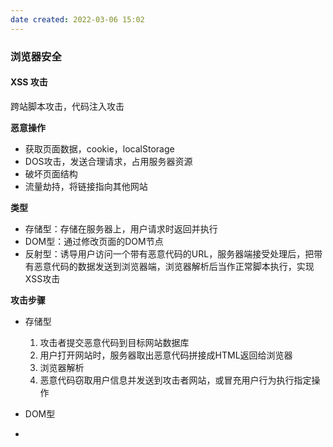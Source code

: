 ```yaml
---
date created: 2022-03-06 15:02
---
```


### 浏览器安全

#### XSS 攻击
跨站脚本攻击，代码注入攻击

**恶意操作**
- 获取页面数据，cookie，localStorage
- DOS攻击，发送合理请求，占用服务器资源
- 破坏页面结构
- 流量劫持，将链接指向其他网站

**类型**
- 存储型：存储在服务器上，用户请求时返回并执行
- DOM型：通过修改页面的DOM节点
- 反射型：诱导用户访问一个带有恶意代码的URL，服务器端接受处理后，把带有恶意代码的数据发送到浏览器端，浏览器解析后当作正常脚本执行，实现XSS攻击

**攻击步骤**
- 存储型
  1. 攻击者提交恶意代码到目标网站数据库
  2. 用户打开网站时，服务器取出恶意代码拼接成HTML返回给浏览器
  3. 浏览器解析
  4. 恶意代码窃取用户信息并发送到攻击者网站，或冒充用户行为执行指定操作

- DOM型
- 